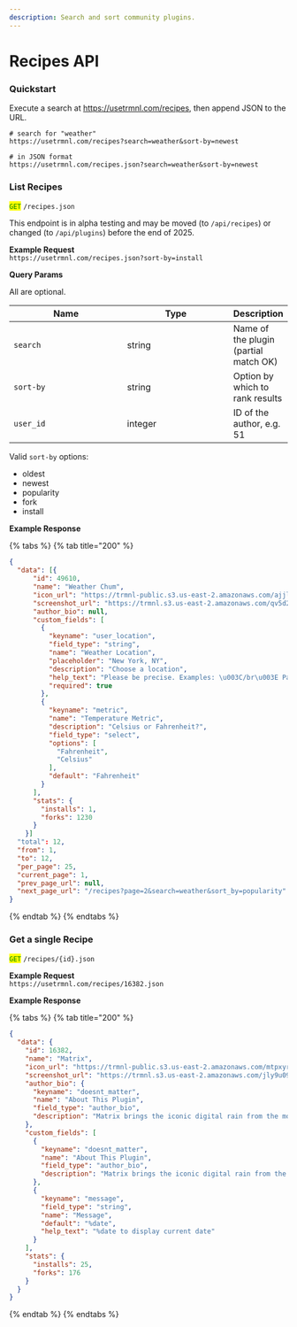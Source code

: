 ```yaml
---
description: Search and sort community plugins.
---
```


# Recipes API

### Quickstart

Execute a search at https://usetrmnl.com/recipes, then append JSON to the URL.

```
# search for "weather"
https://usetrmnl.com/recipes?search=weather&sort-by=newest

# in JSON format
https://usetrmnl.com/recipes.json?search=weather&sort-by=newest
```

### List Recipes

<mark style="color:green;">`GET`</mark> `/recipes.json`&#x20;

This endpoint is in alpha testing and may be moved (to `/api/recipes`) or changed (to `/api/plugins`) before the end of 2025.

**Example Request**\
`https://usetrmnl.com/recipes.json?sort-by=install`

**Query Params**

All are optional.

<table><thead><tr><th width="194.3828125">Name</th><th width="180.94921875">Type</th><th>Description</th></tr></thead><tbody><tr><td><code>search</code></td><td>string</td><td>Name of the plugin (partial match OK)</td></tr><tr><td><code>sort-by</code></td><td>string</td><td>Option by which to rank results</td></tr><tr><td><code>user_id</code></td><td>integer</td><td>ID of the author, e.g. 51</td></tr></tbody></table>

Valid `sort-by` options:

* oldest
* newest
* popularity
* fork
* install

**Example Response**

{% tabs %}
{% tab title="200" %}
```json
{
  "data": [{
      "id": 49610,
      "name": "Weather Chum",
      "icon_url": "https://trmnl-public.s3.us-east-2.amazonaws.com/ajjlbek4cabcvhk3s1lxggn8cgon",
      "screenshot_url": "https://trmnl.s3.us-east-2.amazonaws.com/qv5d2r4hg4gxe0tnwhiatdfhuqzj?response-content-disposition=inline%3B%20filename%3D%22plugin-2025-04-30T19-47-15Z-21f687%22%3B%20filename%2A%3DUTF-8%27%27plugin-2025-04-30T19-47-15Z-21f687&response-content-type=image%2Fpng&X-Amz-Algorithm=AWS4-HMAC-SHA256&X-Amz-Credential=AKIA47CRUQUU4VKBBMOF%2F20251024%2Fus-east-2%2Fs3%2Faws4_request&X-Amz-Date=20251024T210603Z&X-Amz-Expires=300&X-Amz-SignedHeaders=host&X-Amz-Signature=c5795146177d7f539b0743890018338b8a9d7188d685d1e54dde83d842eb404d",
      "author_bio": null,
      "custom_fields": [
        {
          "keyname": "user_location",
          "field_type": "string",
          "name": "Weather Location",
          "placeholder": "New York, NY",
          "description": "Choose a location",
          "help_text": "Please be precise. Examples: \u003C/br\u003E Paris, France (City/country) \u003C/br\u003E 10101 (Pass US Zipcode, UK Postcode, Canada Postal code)\u003C/br\u003E 33.7501,84.3885 (Lat/long)\u003C/br\u003E",
          "required": true
        },
        {
          "keyname": "metric",
          "name": "Temperature Metric",
          "description": "Celsius or Fahrenheit?",
          "field_type": "select",
          "options": [
            "Fahrenheit",
            "Celsius"
          ],
          "default": "Fahrenheit"
        }
      ],
      "stats": {
        "installs": 1,
        "forks": 1230
      }
    }]
  "total": 12,
  "from": 1,
  "to": 12,
  "per_page": 25,
  "current_page": 1,
  "prev_page_url": null,
  "next_page_url": "/recipes?page=2&search=weather&sort_by=popularity"
}
```
{% endtab %}
{% endtabs %}

### Get a single Recipe

<mark style="color:green;">`GET`</mark> `/recipes/{id}.json`&#x20;

**Example Request**\
`https://usetrmnl.com/recipes/16382.json`

**Example Response**

{% tabs %}
{% tab title="200" %}
```json
{
  "data": {
    "id": 16382,
    "name": "Matrix",
    "icon_url": "https://trmnl-public.s3.us-east-2.amazonaws.com/mtpxyr22spnwjheeh5kv1p7tpk6n",
    "screenshot_url": "https://trmnl.s3.us-east-2.amazonaws.com/jly9u094jtsc2bwmnhlnmwjnsokk?response-content-disposition=inline%3B%20filename%3D%22plugin-2025-04-10T12-47-23Z-776f51%22%3B%20filename%2A%3DUTF-8%27%27plugin-2025-04-10T12-47-23Z-776f51&response-content-type=image%2Fbmp&X-Amz-Algorithm=AWS4-HMAC-SHA256&X-Amz-Credential=AKIA47CRUQUU4VKBBMOF%2F20251024%2Fus-east-2%2Fs3%2Faws4_request&X-Amz-Date=20251024T210933Z&X-Amz-Expires=300&X-Amz-SignedHeaders=host&X-Amz-Signature=828e75fc333464c3ba13654c70434d307a8ca48053cd102f4a10a55e953c3ce2",
    "author_bio": {
      "keyname": "doesnt_matter",
      "name": "About This Plugin",
      "field_type": "author_bio",
      "description": "Matrix brings the iconic digital rain from the movies to your screen. By default, it displays the current date in the classic style, but you can also customize it to show any message you want."
    },
    "custom_fields": [
      {
        "keyname": "doesnt_matter",
        "name": "About This Plugin",
        "field_type": "author_bio",
        "description": "Matrix brings the iconic digital rain from the movies to your screen. By default, it displays the current date in the classic style, but you can also customize it to show any message you want."
      },
      {
        "keyname": "message",
        "field_type": "string",
        "name": "Message",
        "default": "%date",
        "help_text": "%date to display current date"
      }
    ],
    "stats": {
      "installs": 25,
      "forks": 176
    }
  }
}
```
{% endtab %}
{% endtabs %}
